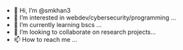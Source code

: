 - 👋 Hi, I’m @smkhan3
- 👀 I’m interested in webdev/cybersecurity/programming ...
- 🌱 I’m currently learning bscs ...
- 💞️ I’m looking to collaborate on research projects...
- 📫 How to reach me ...

<!---
smkhan3/smkhan3 is a ✨ special ✨ repository because its `README.md` (this file) appears on your GitHub profile.
You can click the Preview link to take a look at your changes.
--->
